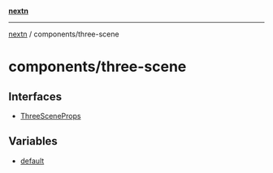 [**nextn**](../../README.md)

***

[nextn](../../modules.md) / components/three-scene

# components/three-scene

## Interfaces

- [ThreeSceneProps](interfaces/ThreeSceneProps.md)

## Variables

- [default](variables/default.md)
